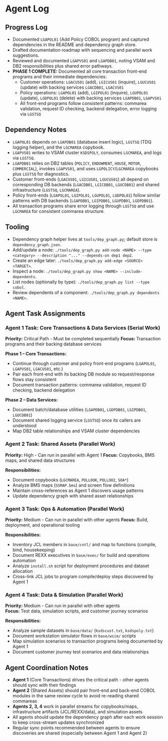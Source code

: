 # Agent Log

## Progress Log
- Documented `LGAPOL01` (Add Policy COBOL program) and captured dependencies in the README and dependency graph store.
- Drafted documentation roadmap with sequencing and parallel work suggestions.
- Reviewed and documented `LGAPVS01` and `LGAPDB01`, noting VSAM and DB2 responsibilities plus shared error pathways.
- **PHASE 1 COMPLETE:** Documented all core transaction front-end programs and their immediate dependencies:
  - Customer operations: `LGACUS01` (add), `LGICUS01` (inquire), `LGUCUS01` (update) with backing services `LGACDB01`, `LGACVS01`
  - Policy operations: `LGAPOL01` (add), `LGIPOL01` (inquire), `LGUPOL01` (update), `LGDPOL01` (delete) with backing services `LGAPDB01`, `LGAPVS01`
  - All front-end programs follow consistent patterns: commarea validation, request ID checking, backend delegation, error logging via `LGSTSQ`

## Dependency Notes
- `LGAPOL01` depends on `LGAPDB01` (database insert logic), `LGSTSQ` (TDQ logging helper), and the `LGCMAREA` copybook.
- `LGAPVS01` writes to VSAM cluster `KSDSPOLY`, consumes `LGCMAREA`, and logs via `LGSTSQ`.
- `LGAPDB01` relies on DB2 tables (`POLICY`, `ENDOWMENT`, `HOUSE`, `MOTOR`, `COMMERCIAL`), invokes `LGAPVS01`, and uses `LGPOLICY`/`LGCMAREA` copybooks plus `LGSTSQ` for diagnostics.
- Customer front-ends (`LGACUS01`, `LGICUS01`, `LGUCUS01`) all depend on corresponding DB backends (`LGACDB01`, `LGICDB01`, `LGUCDB01`) and shared infrastructure (`LGSTSQ`, `LGCMAREA`).
- Policy front-ends (`LGAPOL01`, `LGIPOL01`, `LGUPOL01`, `LGDPOL01`) follow similar patterns with DB backends (`LGAPDB01`, `LGIPDB01`, `LGUPDB01`, `LGDPDB01`).
- All transaction programs share error logging through `LGSTSQ` and use `LGCMAREA` for consistent commarea structure.

## Tooling
- Dependency graph helper lives at `tools/dep_graph.py`; default store is `dependency_graph.json`.
- Add/update a node: `./tools/dep_graph.py add-node <NAME> --type <category> --description "..." --depends-on dep1 dep2`.
- Create an edge later: `./tools/dep_graph.py add-edge <SOURCE> <TARGET>`.
- Inspect a node: `./tools/dep_graph.py show <NAME> --include-dependents`.
- List nodes (optionally by type): `./tools/dep_graph.py list --type cobol`.
- Review dependents of a component: `./tools/dep_graph.py dependents <NAME>`.

## Agent Task Assignments

### Agent 1 Task: Core Transactions & Data Services (Serial Work)
**Priority:** Critical Path - Must be completed sequentially
**Focus:** Transaction programs and their backing database services

**Phase 1 – Core Transactions:**
- Continue through customer and policy front-end programs (`LGAPOL01`, `LGAPVS01`, `LGACUS01`, etc.)
- Pair each front-end with its backing DB module so request/response flows stay consistent
- Document transaction patterns: commarea validation, request ID checking, backend delegation

**Phase 2 – Data Services:**
- Document batch/database utilities (`LGAPDB01`, `LGDPDB01`, `LGIPDB01`, `LGUCDB01`)
- Document shared logging service (`LGSTSQ`) once its callers are understood
- Map DB2 table relationships and VSAM cluster dependencies

### Agent 2 Task: Shared Assets (Parallel Work)
**Priority:** High - Can run in parallel with Agent 1
**Focus:** Copybooks, BMS maps, and shared data structures

**Responsibilities:**
- Document copybooks (`LGCMAREA`, `POLLOOK`, `POLLOO2`, `SOA*`) 
- Analyze BMS maps (`SSMAP.bms`) and screen flow definitions
- Maintain cross-references as Agent 1 discovers usage patterns
- Update dependency graph with shared asset relationships

### Agent 3 Task: Ops & Automation (Parallel Work)  
**Priority:** Medium - Can run in parallel with other agents
**Focus:** Build, deployment, and operational tooling

**Responsibilities:**
- Inventory JCL members in `base/cntl/` and map to functions (compile, bind, housekeeping)
- Document REXX executives in `base/exec/` for build and operations automation
- Analyze `install.sh` script for deployment procedures and dataset allocation
- Cross-link JCL jobs to program compile/deploy steps discovered by Agent 1

### Agent 4 Task: Data & Simulation (Parallel Work)
**Priority:** Medium - Can run in parallel with other agents  
**Focus:** Test data, simulation scripts, and customer journey scenarios

**Responsibilities:**
- Analyze sample datasets in `base/data/` (`ksdscust.txt`, `ksdspoly.txt`)
- Document workstation simulator flows in `base/wsim/` scripts
- Map simulation scenarios to transaction programs being documented by Agent 1
- Document customer journey test scenarios and data relationships

## Agent Coordination Notes
- **Agent 1** (Core Transactions) drives the critical path - other agents should sync with their findings
- **Agent 2** (Shared Assets) should pair front-end and back-end COBOL modules in the same review cycle to avoid re-reading shared commareas
- **Agents 2, 3, 4** work in parallel streams for copybooks/maps, infrastructure artifacts (JCL/REXX/data), and simulation assets
- All agents should update the dependency graph after each work session to keep cross-stream updates synchronized
- Regular sync points recommended between agents to ensure discoveries are shared (especially between Agent 1 and Agent 2)
